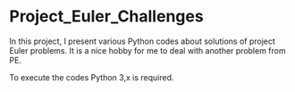 # Project_Euler_Challenges
In this project, I present various Python codes about solutions of project Euler problems. 
It is a nice hobby for me to deal with another problem from PE. 

To execute the codes Python 3,x is required. 

